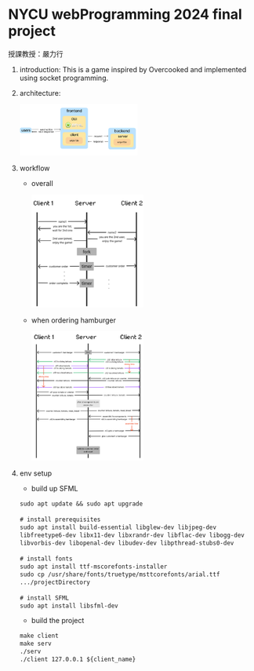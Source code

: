 # NYCU webProgramming 2024 final project
授課教授：嚴力行
1. introduction:
This is a game inspired by Overcooked and implemented using socket programming.
2. architecture:
   
   <img src="Assets/architecture.png" width=50%>
4. workflow
   - overall
     
     <img src="Assets/overallWorkflow.png" width=50%>
   - when ordering hamburger
     
     <img src="Assets/hamburgerWorkflow.png" width=50%>
5. env setup
   - build up SFML
    ```shell
    sudo apt update && sudo apt upgrade
    
    # install prerequisites
    sudo apt install build-essential libglew-dev libjpeg-dev libfreetype6-dev libx11-dev libxrandr-dev libflac-dev libogg-dev libvorbis-dev libopenal-dev libudev-dev libpthread-stubs0-dev
    
    # install fonts
    sudo apt install ttf-mscorefonts-installer
    sudo cp /usr/share/fonts/truetype/msttcorefonts/arial.ttf .../projectDirectory

    # install SFML
    sudo apt install libsfml-dev
    ```
    - build the project
    ```shell
    make client
    make serv
    ./serv
    ./client 127.0.0.1 ${client_name}
    ```
